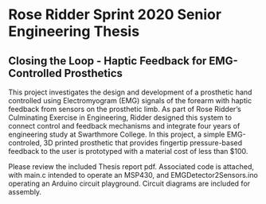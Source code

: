 # Rose Ridder Sprint 2020 Senior Engineering Thesis

## Closing the Loop - Haptic Feedback for EMG-Controlled Prosthetics


This project investigates the design and development of a prosthetic hand controlled using Electromyogram (EMG) signals of the forearm with haptic feedback from sensors on the prosthetic limb. As part of Rose Ridder’s Culminating Exercise in Engineering, Ridder designed this system to connect control and feedback mechanisms and integrate four years of engineering study at Swarthmore College. In this project, a simple EMG-controled, 3D printed prosthetic that provides fingertip pressure-based feedback to the user is prototyped with a material cost of less than $100.

Please review the included Thesis report pdf. Associated code is attached, with main.c intended to operate an MSP430, and EMGDetector2Sensors.ino operating an Arduino circuit playground. Circuit diagrams are included for assembly.
